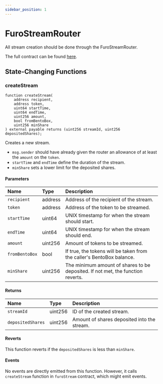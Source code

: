 ```yaml
---
sidebar_position: 1
---
```


# FuroStreamRouter

All stream creation should be done through the FuroStreamRouter.

The full contract can be found [here](https://github.com/sushiswap/sushiswap/blob/master/protocols/furo/contracts/FuroStreamRouter.sol).

## State-Changing Functions

### createStream

```solidity
function createStream(
    address recipient,
    address token,
    uint64 startTime,
    uint64 endTime,
    uint256 amount,
    bool fromBentoBox,
    uint256 minShare
) external payable returns (uint256 streamId, uint256 depositedShares);
```

Creates a new stream.

-   `msg.sender` should have already given the router an allowance of at least the `amount` on the `token`.
-   `startTime` and `endTime` define the duration of the stream.
-   `minShare` sets a lower limit for the deposited shares.

#### Parameters

| Name           | Type    | Description                                                                     |
| :------------- | :------ | :------------------------------------------------------------------------------ |
| `recipient`    | address | Address of the recipient of the stream.                                         |
| `token`        | address | Address of the token to be streamed.                                            |
| `startTime`    | uint64  | UNIX timestamp for when the stream should start.                                |
| `endTime`      | uint64  | UNIX timestamp for when the stream should end.                                  |
| `amount`       | uint256 | Amount of tokens to be streamed.                                                |
| `fromBentoBox` | bool    | If true, the tokens will be taken from the caller's BentoBox balance.           |
| `minShare`     | uint256 | The minimum amount of shares to be deposited. If not met, the function reverts. |

#### Returns

| Name              | Type    | Description                                 |
| :---------------- | :------ | :------------------------------------------ |
| `streamId`        | uint256 | ID of the created stream.                   |
| `depositedShares` | uint256 | Amount of shares deposited into the stream. |

#### Reverts

This function reverts if the `depositedShares` is less than `minShare`.

#### Events

No events are directly emitted from this function. However, it calls `createStream` function in `furoStream` contract, which might emit events.
